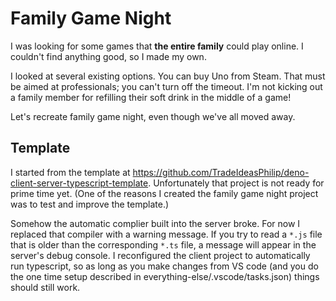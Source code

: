# Family Game Night
I was looking for some games that __the entire family__ could play online.
I couldn't find anything good, so I made my own.

I looked at several existing options.
You can buy Uno from Steam.
That must be aimed at professionals; you can't turn off the timeout.
I'm not kicking out a family member for refilling their soft drink in the middle of a game!

Let's recreate family game night, even though we've all moved away.
## Template
I started from the template at https://github.com/TradeIdeasPhilip/deno-client-server-typescript-template.
Unfortunately that project is not ready for prime time yet.
(One of the reasons I created the family game night project was to test and improve the template.)

Somehow the automatic complier built into the server broke.
For now I replaced that compiler with a warning message.
If you try to read a `*.js` file that is older than the corresponding `*.ts` file, a message will appear in the server's debug console.
I reconfigured the client project to automatically run typescript, so as long as you make changes from VS code (and you do the one time setup described in everything-else/.vscode/tasks.json) things should still work.